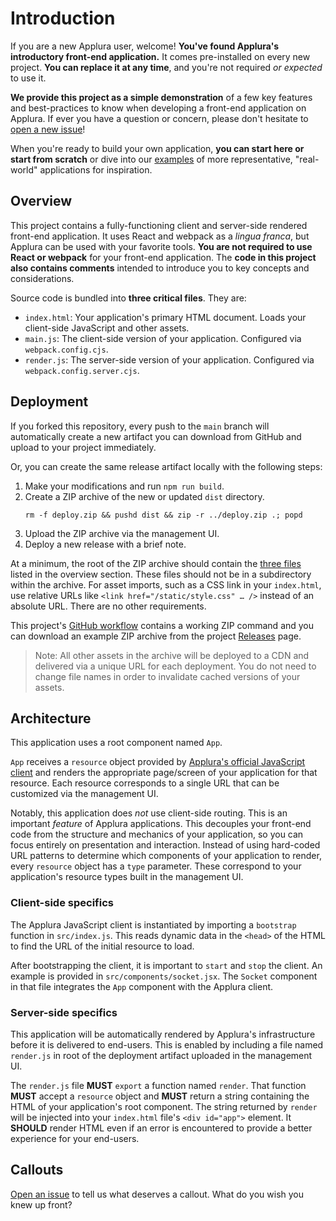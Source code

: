 # Introduction

If you are a new Applura user, welcome! **You've found Applura's introductory front-end application.** It comes
pre-installed on every new project. **You can replace it at any time**, and you're not required _or expected_ to use it.

**We provide this project as a simple demonstration** of a few key features and best-practices to know when developing a
front-end application on Applura. If ever you have a question or concern, please don't hesitate to [open a new issue](https://github.com/Applura/intro/issues/new)!

When you're ready to build your own application, **you can start here or start from scratch** or dive into our
[examples](https://github.com/Applura/release-examples) of more representative, "real-world" applications for inspiration.

## Overview

This project contains a fully-functioning client and server-side rendered front-end application. It uses React and
webpack as a _lingua franca_, but Applura can be used with your favorite tools. **You are not required to use React or
webpack** for your front-end application. The **code in this project also contains comments** intended to introduce
you to key concepts and considerations.

Source code is bundled into **three critical files**. They are:

- `index.html`: Your application's primary HTML document. Loads your client-side JavaScript and other assets.
- `main.js`: The client-side version of your application. Configured via `webpack.config.cjs`.
- `render.js`: The server-side version of your application. Configured via `webpack.config.server.cjs`.

## Deployment

If you forked this repository, every push to the `main` branch will automatically create a new artifact you can download
from GitHub and upload to your project immediately.

Or, you can create the same release artifact locally with the following steps:

1. Make your modifications and run `npm run build`.
2. Create a ZIP archive of the new or updated `dist` directory.
   ```shell
   rm -f deploy.zip && pushd dist && zip -r ../deploy.zip .; popd
   ```
3. Upload the ZIP archive via the management UI.
4. Deploy a new release with a brief note.

At a minimum, the root of the ZIP archive should contain the [three files](#overview) listed in the overview section.
These files should not be in a subdirectory within the archive. For asset imports, such as a CSS link in your
`index.html`, use relative URLs like `<link href="/static/style.css" … />` instead of an absolute URL. There are no
other requirements.

This project's [GitHub workflow](https://github.com/Applura/intro/blob/main/.github/workflows/build-artifact.yml)
contains a working ZIP command and you can download an example ZIP archive from the project [Releases](https://github.com/Applura/intro/releases)
page.

> Note: All other assets in the archive will be deployed to a CDN and delivered via a unique URL for each deployment.
> You do not need to change file names in order to invalidate cached versions of your assets.

## Architecture

This application uses a root component named `App`.

`App` receives a `resource` object provided by [Applura's official JavaScript client](https://github.com/Applura/client)
and renders the appropriate page/screen of your application for that resource. Each resource corresponds to a single
URL that can be customized via the management UI.

Notably, this application does _not_ use client-side routing. This is an important _feature_ of Applura applications.
This decouples your front-end code from the structure and mechanics of your application, so you can focus entirely on
presentation and interaction. Instead of using hard-coded URL patterns to determine which components of your application
to render, every `resource` object has a `type` parameter. These correspond to your application's resource types built
in the management UI.

### Client-side specifics

The Applura JavaScript client is instantiated by importing a `bootstrap` function in `src/index.js`. This reads dynamic
data in the `<head>` of the HTML to find the URL of the initial resource to load.

After bootstrapping the client, it is important to `start` and `stop` the client. An example is provided in
`src/components/socket.jsx`. The `Socket` component in that file integrates the `App` component with the Applura
client.

### Server-side specifics

This application will be automatically rendered by Applura's infrastructure before it is delivered to end-users. This
is enabled by including a file named `render.js` in root of the deployment artifact uploaded in the management UI.

The `render.js` file **MUST** `export` a function named `render`. That function **MUST** accept a `resource` object and
**MUST** return a string containing the HTML of your application's root component. The string returned by `render` will
be injected into your `index.html` file's `<div id="app">` element. It **SHOULD** render HTML even if an error is
encountered to provide a better experience for your end-users.

## Callouts

[Open an issue](https://github.com/Applura/intro/issues/new) to tell us what deserves a callout. What do you wish
you knew up front?
